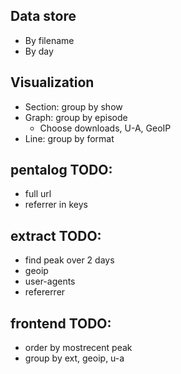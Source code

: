 ## Data store

* By filename
* By day

## Visualization

* Section: group by show
* Graph: group by episode
  * Choose downloads, U-A, GeoIP
* Line: group by format

## pentalog TODO:
* full url
* referrer in keys

## extract TODO:
* find peak over 2 days
* geoip
* user-agents
* refererrer

## frontend TODO:
* order by mostrecent peak
* group by ext, geoip, u-a
